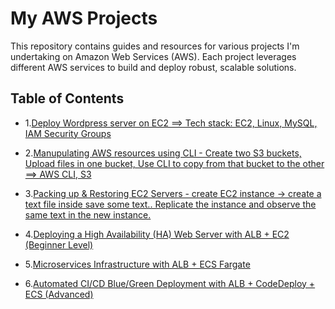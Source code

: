 
# My AWS Projects
This repository contains guides and resources for various projects I'm undertaking on Amazon Web Services (AWS). Each project leverages different AWS services to build and deploy robust, scalable solutions.

## Table of Contents

 - 1.[Deploy Wordpress server on EC2 ==> Tech stack: EC2, Linux, MySQL, IAM Security Groups](./1.WordPress-Server-on-EC2.md)
 - 2.[Manupulating AWS resources using CLI - Create two S3 buckets, Upload files in one bucket, Use CLI to copy from that bucket to the other ==> AWS CLI, S3](./2.AWS-CLI-S3.md)

 - 3.[Packing up & Restoring EC2 Servers - create EC2 instance -> create a text file inside save some text.. Replicate the instance and observe the same text in the new instance.](./3.Packing-Up-and-Restoring-EC2-Servers.md)

 - 4.[Deploying a High Availability (HA) Web Server with ALB + EC2 (Beginner Level)](./4.Web-Server-with-ALB-EC2.md)

 - 5.[Microservices Infrastructure with ALB + ECS Fargate](./5.Microservices-Infrastructure-with-ALB-ECS-Fargate.md)

 - 6.[Automated CI/CD Blue/Green Deployment with ALB + CodeDeploy + ECS (Advanced)](./6.Automated-CICD-BlueGreen-Deployment-with-ALB-CodeDeploy-ECS.md)
